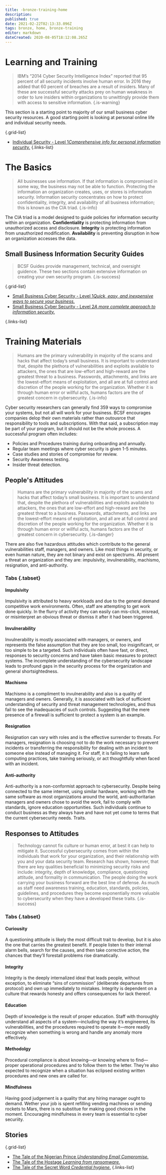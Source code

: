 ```yaml
---
title: -bronze-training-home
description: 
published: true
date: 2021-02-22T02:13:33.096Z
tags: bronze, home, bronze-training
editor: markdown
dateCreated: 2020-08-05T18:12:08.265Z
---
```


# Learning and Training

> IBM’s “2014 Cyber Security Intelligence Index” reported that 95 percent of all security incidents involve human error. In 2016 they added that 60 percent of breaches are a result of insiders. Many of these are successful security attacks prey on human weakness in order to lure insiders within organizations to unwittingly provide them with access to sensitive information.
{.is-warning}

This section is a starting point to majority of our small business cyber security resources. A good starting point is looking at personal online life and individual security needs.

{.grid-list}
- [Individual Security - Level 1*Comprehensive info for personal information security.*](/bronze-training/individual-cybersecurity)
{.links-list}

# The Basics
> All businesses use information. If that information is compromised in some way, the business may not be able to function. Protecting the information an organization creates, uses, or stores is information security. Information security concentrates on how to protect confidentiality, integrity, and availability of all business information; this is known as the CIA triad.
{.is-info}

The CIA triad is a model designed to guide policies for information security within an organization. **Confidentiality** is protecting information from unauthorized access and disclosure. **Integrity** is protecting information from unauthorized modification. **Availability** is preventing disruption in how an organization accesses the data.

## Small Business Information Security Guides

> BCSF Guides provide management, technical, and oversight guidence.  These two sections contain extensive information on creating your own security program. 
{.is-success}


{.grid-list}
- [Small Business Cyber Security - Level 1*Quick, easy, and inexpensive ways to secure your business.*](/bronze-training/background-simple)
- [Small Business Cyber Security - Level 2*A more complete approach to information security.*](/bronze-training/background-advanced)

{.links-list}

# Training Materials
> Humans are the primary vulnerability in majority of the scams and hacks that affect today’s small business. It is important to understand that, despite the plethora of vulnerabilities and exploits available to attackers, the ones that are low-effort and high-reward are the greatest threat to a business. Passwords, attachments, and links are the lowest-effort means of exploitation, and all are at full control and discretion of the people working for the organization. Whether it is through human error or willful acts, humans factors are the of greatest concern in cybersecurity.
{.is-info}

Cyber security researchers can generally find 359 ways to compromise your systems, but not all will work for your business.  BCSF encourages companies delop their own materials rather than outousrce that responsibility to tools and subscriptions.  With that said, a subscription may be part of your program, but it should not be the whole process.  A successful program often includes:

- Policies and Procedures training during onboarding and annually.
- Regular team meetings where cyber security is given 1-5 minutes.
- Case studies and stories of compromise for review.
- Security Awareness testing. 
- Insider threat detection. 

## People's Attitudes
> Humans are the primary vulnerability in majority of the scams and hacks that affect today’s small business. It is important to understand that, despite the plethora of vulnerabilities and exploits available to attackers, the ones that are low-effort and high-reward are the greatest threat to a business. Passwords, attachments, and links are the lowest-effort means of exploitation, and all are at full control and discretion of the people working for the organization. Whether it is through human error or willful acts, humans factors are the of greatest concern in cybersecurity.
{.is-danger}

There are also five hazardous attitudes which contribute to the general vulnerabilities staff, managers, and owners. Like most things in security, or even human nature, they are not binary and exist on spectrums. All present a threat an organization and they are: impulsivity, invulnerability, machismo, resignation, and anti-authority.

### Tabs {.tabset}
#### Impulsivity

Impulsivity is attributed to heavy workloads and due to the general demand competitive work environments. Often, staff are attempting to get work done quickly. In the flurry of activity they can easily can mis-click, misread, or misinterpret an obvious threat or dismiss it after it had been triggered.

#### Invulnerability

Invulnerability is mostly associated with managers, or owners, and represents the false assumption that they are too small, too insignificant, or too simple to be a targeted. Such individuals often have fast, or direct, responses to security concerns and have taken basic measures to protect systems. The incomplete understanding of the cybersecurity landscape leads to profound gaps in the security process for the organization and general shortsightedness.

#### Machismo

Machismo is a compliment to invulnerability and also is a quality of managers and owners. Generally, it is associated with lack of sufficient understanding of security and threat management technologies, and thus fail to see the inadequacies of such controls. Suggesting that the mere presence of a firewall is sufficient to protect a system is an example.

#### Resignation

Resignation can vary with roles and is the effective surrender to threats. For managers, resignation is choosing not to do the work necessary to prevent incidents or transferring the responsibility for dealing with an incident to someone else instead of managing it. For staff, it is failing to learn safe computing practices, take training seriously, or act thoughtfully when faced with an incident.

#### Anti-authority

Anti-authority is a non-conformist approach to cybersecurity. Despite being connected to the same internet, using similar hardware, working with the same software as most organizations around the world, anti-authoritarian managers and owners chose to avoid the work, fail to comply with standards, ignore education opportunities. Such individuals continue to conduct business as they always have and have not yet come to terms that the current cybersecurity needs.
Traits.

## Responses to Attitudes
> Technology cannot fix culture or human error, at best it can help to mitigate it. Successful cybersecurity comes from within the individuals that work for your organization, and their relationship with you and your data security team. Research has shown, however, that there are key qualities beneficial to minimizing security risks and include: integrity, depth of knowledge, compliance, questioning attitude, and formality in communication. The people doing the work carrying your business forward are the best line of defense. As much as staff need awareness training, education, standards, policies, guidelines, and procedures they become exponentially more valuable to cybersecurity when they have a developed these traits.
{.is-success}

### Tabs {.tabset}

#### Curiousity

A questioning attitude is likely the most difficult trait to develop, but it is also the one that carries the greatest benefit. If people  listen to their internal alarm bells, search for the causes, and then take corrective action, the chances that they’ll forestall problems rise dramatically.

#### Integrity

Integrity is the deeply internalized ideal that leads people, without exception, to eliminate “sins of commission” (deliberate departures from protocol) and own up immediately to mistakes. Integrity is dependent on a culture that rewards honesty and offers consequences for lack thereof.

#### Education

Depth of knowledge is the result of proper education. Staff with thoroughly understand all aspects of a system—including the way it’s engineered, its vulnerabilities, and the procedures required to operate it—more readily recognize when something is wrong and handle any anomaly more effectively.

#### Methodolgy 

Procedural compliance is about knowing—or knowing where to find—proper operational procedures and to follow them to the letter. They’re also expected to recognize when a situation has eclipsed existing written procedures and new ones are called for.

#### Mindfulness

Having good judgement is a quality that any hiring manager ought to demand.  Wether your job is spent refilling vending machines or sending rockets to Mars, there is no substitue for making good choices in the moment. Encouraging mindfulness in every team is essential to cyber securiity.



## Stories
{.grid-list}
- [The Tale of the Nigerian Prince *Understanding Email Compromise.*](/bronze-training/story-nigerian-prince)
- [The Tale of the Hostage *Learning from ransomware.*](/bronze-training/story-hostage)
- [The Tale of the Secret Word *Credential hygiene.*](/bronze-training/story-secret-word)
{.links-list}

